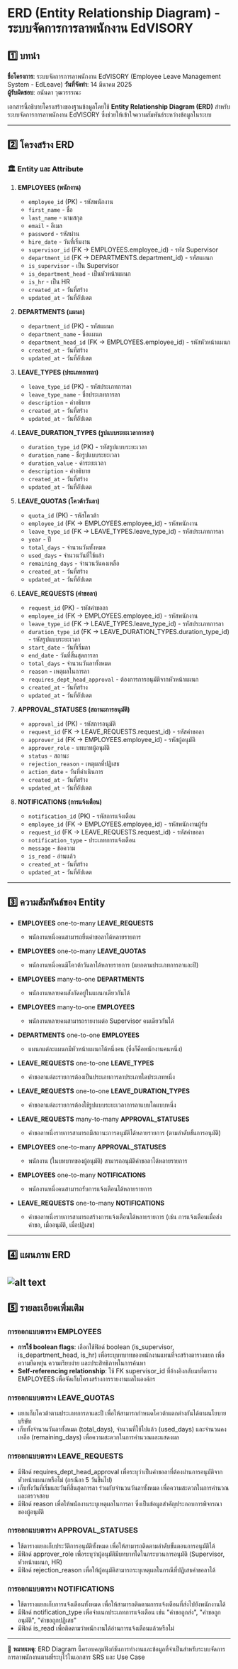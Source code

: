 # ERD (Entity Relationship Diagram) - ระบบจัดการการลาพนักงาน EdVISORY

## 1️⃣ บทนำ
**ชื่อโครงการ**: ระบบจัดการการลาพนักงาน EdVISORY (Employee Leave Management System - EdLeave) 
**วันที่จัดทำ**: 14 มีนาคม 2025  
**ผู้รับผิดชอบ**: อนันดา วุฒวรรรณะ  

เอกสารนี้อธิบายโครงสร้างของฐานข้อมูลโดยใช้ **Entity Relationship Diagram (ERD)** สำหรับระบบจัดการการลาพนักงาน EdVISORY ซึ่งช่วยให้เข้าใจความสัมพันธ์ระหว่างข้อมูลในระบบ 

---

## 2️⃣ โครงสร้าง ERD
### 🏛️ **Entity และ Attribute**
1. **EMPLOYEES (พนักงาน)** 
   - `employee_id` (PK) - รหัสพนักงาน
   - `first_name` - ชื่อ
   - `last_name` - นามสกุล
   - `email` - อีเมล
   - `password` - รหัสผ่าน
   - `hire_date` - วันที่เริ่มงาน
   - `supervisor_id` (FK → EMPLOYEES.employee_id) - รหัส Supervisor
   - `department_id` (FK → DEPARTMENTS.department_id) - รหัสแผนก
   - `is_supervisor` - เป็น Supervisor
   - `is_department_head` - เป็นหัวหน้าแผนก
   - `is_hr` - เป็น HR
   - `created_at` - วันที่สร้าง
   - `updated_at` - วันที่อัปเดต

2. **DEPARTMENTS (แผนก)** 
   - `department_id` (PK) - รหัสแผนก
   - `department_name` - ชื่อแผนก
   - `department_head_id` (FK → EMPLOYEES.employee_id) - รหัสหัวหน้าแผนก
   - `created_at` - วันที่สร้าง
   - `updated_at` - วันที่อัปเดต

3. **LEAVE_TYPES (ประเภทการลา)** 
   - `leave_type_id` (PK) - รหัสประเภทการลา
   - `leave_type_name` - ชื่อประเภทการลา
   - `description` - คำอธิบาย
   - `created_at` - วันที่สร้าง
   - `updated_at` - วันที่อัปเดต

4. **LEAVE_DURATION_TYPES (รูปแบบระยะเวลาการลา)** 
   - `duration_type_id` (PK) - รหัสรูปแบบระยะเวลา
   - `duration_name` - ชื่อรูปแบบระยะเวลา
   - `duration_value` - ค่าระยะเวลา
   - `description` - คำอธิบาย
   - `created_at` - วันที่สร้าง
   - `updated_at` - วันที่อัปเดต

5. **LEAVE_QUOTAS (โควต้าวันลา)** 
   - `quota_id` (PK) - รหัสโควต้า
   - `employee_id` (FK → EMPLOYEES.employee_id) - รหัสพนักงาน
   - `leave_type_id` (FK → LEAVE_TYPES.leave_type_id) - รหัสประเภทการลา
   - `year` - ปี
   - `total_days` - จำนวนวันทั้งหมด
   - `used_days` - จำนวนวันที่ใช้แล้ว
   - `remaining_days` - จำนวนวันคงเหลือ
   - `created_at` - วันที่สร้าง
   - `updated_at` - วันที่อัปเดต

6. **LEAVE_REQUESTS (คำขอลา)** 
   - `request_id` (PK) - รหัสคำขอลา
   - `employee_id` (FK → EMPLOYEES.employee_id) - รหัสพนักงาน
   - `leave_type_id` (FK → LEAVE_TYPES.leave_type_id) - รหัสประเภทการลา
   - `duration_type_id` (FK → LEAVE_DURATION_TYPES.duration_type_id) - รหัสรูปแบบระยะเวลา
   - `start_date` - วันที่เริ่มลา
   - `end_date` - วันที่สิ้นสุดการลา
   - `total_days` - จำนวนวันลาทั้งหมด
   - `reason` - เหตุผลในการลา
   - `requires_dept_head_approval` - ต้องการการอนุมัติจากหัวหน้าแผนก
   - `created_at` - วันที่สร้าง
   - `updated_at` - วันที่อัปเดต

7. **APPROVAL_STATUSES (สถานะการอนุมัติ)** 
   - `approval_id` (PK) - รหัสการอนุมัติ
   - `request_id` (FK → LEAVE_REQUESTS.request_id) - รหัสคำขอลา
   - `approver_id` (FK → EMPLOYEES.employee_id) - รหัสผู้อนุมัติ
   - `approver_role` - บทบาทผู้อนุมัติ
   - `status` - สถานะ
   - `rejection_reason` - เหตุผลที่ปฏิเสธ
   - `action_date` - วันที่ดำเนินการ
   - `created_at` - วันที่สร้าง
   - `updated_at` - วันที่อัปเดต

8. **NOTIFICATIONS (การแจ้งเตือน)**
   - `notification_id` (PK) - รหัสการแจ้งเตือน
   - `employee_id` (FK → EMPLOYEES.employee_id) - รหัสพนักงานผู้รับ
   - `request_id` (FK → LEAVE_REQUESTS.request_id) - รหัสคำขอลา
   - `notification_type` - ประเภทการแจ้งเตือน
   - `message` - ข้อความ
   - `is_read` - อ่านแล้ว
   - `created_at` - วันที่สร้าง
   - `updated_at` - วันที่อัปเดต

---

## 3️⃣ ความสัมพันธ์ของ Entity
- **EMPLOYEES** one-to-many **LEAVE_REQUESTS**
  - พนักงานหนึ่งคนสามารถยื่นคำขอลาได้หลายรายการ

- **EMPLOYEES** one-to-many **LEAVE_QUOTAS**
  - พนักงานหนึ่งคนมีโควต้าวันลาได้หลายรายการ (แยกตามประเภทการลาและปี)

- **EMPLOYEES** many-to-one **DEPARTMENTS**
  - พนักงานหลายคนสังกัดอยู่ในแผนกเดียวกันได้

- **EMPLOYEES** many-to-one **EMPLOYEES**
  - พนักงานหลายคนสามารถรายงานต่อ Supervisor คนเดียวกันได้

- **DEPARTMENTS** one-to-one **EMPLOYEES**
  - แผนกแต่ละแผนกมีหัวหน้าแผนกได้หนึ่งคน (ซึ่งก็คือพนักงานคนหนึ่ง)

- **LEAVE_REQUESTS** one-to-one **LEAVE_TYPES**
  - คำขอลาแต่ละรายการต้องเป็นประเภทการลาประเภทใดประเภทหนึ่ง

- **LEAVE_REQUESTS** one-to-one **LEAVE_DURATION_TYPES**
  - คำขอลาแต่ละรายการต้องใช้รูปแบบระยะเวลาการลาแบบใดแบบหนึ่ง

- **LEAVE_REQUESTS** many-to-many **APPROVAL_STATUSES**
  - คำขอลาหนึ่งรายการสามารถมีสถานะการอนุมัติได้หลายรายการ (ตามลำดับขั้นการอนุมัติ)
- **EMPLOYEES** one-to-many **APPROVAL_STATUSES**
  - พนักงาน (ในบทบาทของผู้อนุมัติ) สามารถอนุมัติคำขอลาได้หลายรายการ
- **EMPLOYEES** one-to-many **NOTIFICATIONS**
  - พนักงานหนึ่งคนสามารถรับการแจ้งเตือนได้หลายรายการ
- **LEAVE_REQUESTS** one-to-many **NOTIFICATIONS**
  - คำขอลาหนึ่งรายการสามารถสร้างการแจ้งเตือนได้หลายรายการ (เช่น การแจ้งเตือนเมื่อส่งคำขอ, เมื่ออนุมัติ, เมื่อปฏิเสธ)

---

## 4️⃣ แผนภาพ ERD
![alt text](../diagrams/svg/er-diagram.svg)
---

## 5️⃣ รายละเอียดเพิ่มเติม

### การออกแบบตาราง EMPLOYEES
- **การใช้ boolean flags**: เลือกใช้ฟิลด์ boolean (is_supervisor, is_department_head, is_hr) เพื่อระบุบทบาทของพนักงานแทนที่จะสร้างตารางแยก เพื่อความยืดหยุ่น ความเรียบง่าย และประสิทธิภาพในการค้นหา
- **Self-referencing relationship**: ใช้ FK supervisor_id ที่อ้างอิงกลับมาที่ตาราง EMPLOYEES เพื่อจัดเก็บโครงสร้างการรายงานผลในองค์กร

### การออกแบบตาราง LEAVE_QUOTAS
- แยกเก็บโควต้าตามประเภทการลาและปี เพื่อให้สามารถกำหนดโควต้าแตกต่างกันได้ตามนโยบายบริษัท
- เก็บทั้งจำนวนวันลาทั้งหมด (total_days), จำนวนที่ใช้ไปแล้ว (used_days) และจำนวนคงเหลือ (remaining_days) เพื่อความสะดวกในการคำนวณและแสดงผล

### การออกแบบตาราง LEAVE_REQUESTS
- มีฟิลด์ requires_dept_head_approval เพื่อระบุว่าเป็นคำขอลาที่ต้องผ่านการอนุมัติจากหัวหน้าแผนกหรือไม่ (กรณีลา 5 วันขึ้นไป)
- เก็บทั้งวันที่เริ่มและวันที่สิ้นสุดการลา ร่วมกับจำนวนวันลาทั้งหมด เพื่อความสะดวกในการคำนวณและตรวจสอบ
- มีฟิลด์ reason เพื่อให้พนักงานระบุเหตุผลในการลา ซึ่งเป็นข้อมูลสำคัญประกอบการพิจารณาของผู้อนุมัติ

### การออกแบบตาราง APPROVAL_STATUSES
- ใช้ตารางแยกเก็บประวัติการอนุมัติทั้งหมด เพื่อให้สามารถติดตามลำดับขั้นตอนการอนุมัติได้
- มีฟิลด์ approver_role เพื่อระบุว่าผู้อนุมัติมีบทบาทใดในกระบวนการอนุมัติ (Supervisor, หัวหน้าแผนก, HR)
- มีฟิลด์ rejection_reason เพื่อให้ผู้อนุมัติสามารถระบุเหตุผลในกรณีที่ปฏิเสธคำขอลาได้

### การออกแบบตาราง NOTIFICATIONS
- ใช้ตารางแยกเก็บการแจ้งเตือนทั้งหมด เพื่อให้สามารถติดตามการแจ้งเตือนที่ส่งไปยังพนักงานได้
- มีฟิลด์ notification_type เพื่อจำแนกประเภทการแจ้งเตือน เช่น "คำขอถูกส่ง", "คำขอถูกอนุมัติ", "คำขอถูกปฏิเสธ"
- มีฟิลด์ is_read เพื่อติดตามว่าพนักงานได้อ่านการแจ้งเตือนแล้วหรือไม่

---

📌 **หมายเหตุ**: ERD Diagram นี้ครอบคลุมฟังก์ชันการทำงานและข้อมูลที่จำเป็นสำหรับระบบจัดการการลาพนักงานตามที่ระบุไว้ในเอกสาร SRS และ Use Case